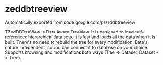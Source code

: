 # zeddbtreeview
Automatically exported from code.google.com/p/zeddbtreeview

TZedDBTreeView is Data Aware TreeView.
It is designed to load self-referenced hierarchical data sets.
It is fast and loads all the data when it is built.
There's no need to rebuild the tree for every modification. 
Data's nature independent, so you can connect it to database on your choice.
Supports browsing and modifications both ways (Tree -> Dataset, Dataset -> Tree).
